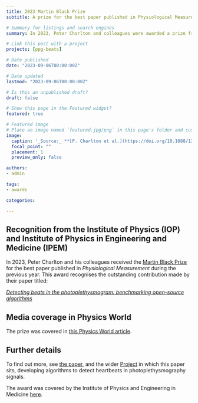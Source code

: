 ```yaml
---
title: 2023 Martin Black Prize 
subtitle: A prize for the best paper published in Physiological Measurement.

# Summary for listings and search engines
summary: In 2023, Peter Charlton and colleagues were awarded a prize from the Institute of Physics Publishing for the best paper published in Physiological Measurement.

# Link this post with a project
projects: [ppg-beats]

# Date published
date: "2023-09-06T00:00:00Z"

# Date updated
lastmod: "2023-09-06T00:00:00Z"

# Is this an unpublished draft?
draft: false

# Show this page in the Featured widget?
featured: true

# Featured image
# Place an image named `featured.jpg/png` in this page's folder and customize its options here.
image:
  caption: '_Source:_ **[P. Charlton et al.](https://doi.org/10.1088/1361-6579/ac826d)** ([CC BY 4.0](https://creativecommons.org/licenses/by/4.0/))'
  focal_point: ""
  placement: 1
  preview_only: false

authors:
- admin

tags:
- awards

categories:

---
```


## Recognition from the Institute of Physics (IOP) and Institute of Physics in Engineering and Medicine (IPEM)

In 2023, Peter Charlton and his colleagues received the [Martin Black Prize](https://iopscience.iop.org/journal/0967-3334/page/Martin_Black_award) for the best paper published in _Physiological Measurement_ during the previous year. This award recognises the outstanding contribution made by their paper titled:

_[Detecting beats in the photoplethysmogram: benchmarking open-source algorithms](/publication/assess_ppg_beat_detectors/)_

## Media coverage in Physics World

The prize was covered in [this Physics World article](https://physicsworld.com/a/heartbeat-detection-in-smartwatch-signals-wins-physiological-measurement-best-paper-award/).

## Further details

To find out more, see [the paper](/publication/assess_ppg_beat_detectors/), and the wider [Project](/project/ppg-beats/) in which this paper sits, developing algorithms to detect heartbeats in photoplethysmography signals.

The award was covered by the Institute of Physics and Engineering in Medicine [here](https://www.ipem.ac.uk/news/winners-of-ipem-s-international-journal-prizes-for-2023-announced/).